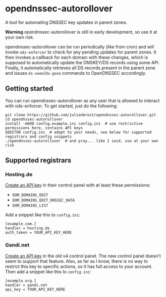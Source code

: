 # opendnssec-autorollover

A tool for automating DNSSEC key updates in parent zones.

**Warning** opendnssec-autorollover is still in early development, so use it at
your own risk.

opendnssec-autorollover can be run periodically (like from cron) and will
invoke `ods-enforcer` to check for any pending updates for parent zones. It
then invokes a callback for each domain with these changes, which is supposed
to automatically update the DNSKEY/DS records using some API. Finally, it
automatically retrieves all DS records present in the parent zone and issues
`ds-seen`/`ds-gone` commands to OpenDNSSEC accordingly.

## Getting started

You can run opendnssec-autorollover as any user that is allowed to interact
with ods-enforcer. To get started, just do the following:

    git clone https://github.com/julianbrost/opendnssec-autorollover.git
    cd opendnssec-autorollover
    install -m600 config.example.ini config.ini  # use restrictive permissions here, contains API keys
    $EDITOR config.ini  # adapt to your needs, see below for supported registrars and config snippets
    ./opendnssec-autorollover  # and pray... like I said, use at your own risk

## Supported registrars

### Hosting.de

[Create an API key](https://secure.hosting.de/profile/api-keys/create) in their control panel
with at least these permissions:

 * `DOM_DOMAINS_EDIT`
 * `DOM_DOMAINS_EDIT_DNSSEC_DATA`
 * `DOM_DOMAINS_LIST`

Add a snippet like this to `config.ini`:

    [example.com.]
    handler = hosting.de
    auth_token = YOUR_API_KEY_HERE

### Gandi.net

[Create an API key](https://v4.gandi.net/admin/api_key) in the old v4 control
panel. The new control panel doesn't seem to support that feature. Also, as far
as I know, there is no way to restrict this key to specific actions, so it has
full access to your account. Then add a snippet like this to `config.ini`:

    [example.org.]
    handler = gandi.net
    api_key = YOUR_API_KEY_HERE
